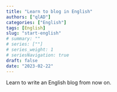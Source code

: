 ```yaml
---
title: "Learn to blog in English"
authors: ["qlAD"]
categories: ["English"]
tags: [English]
slug: "start-english"
# summary: ""
# series: [""]
# series_weight: 1
# seriesNavigation: true
draft: false
date: "2023-02-22"
---
```


Learn to write an English blog from now on.

